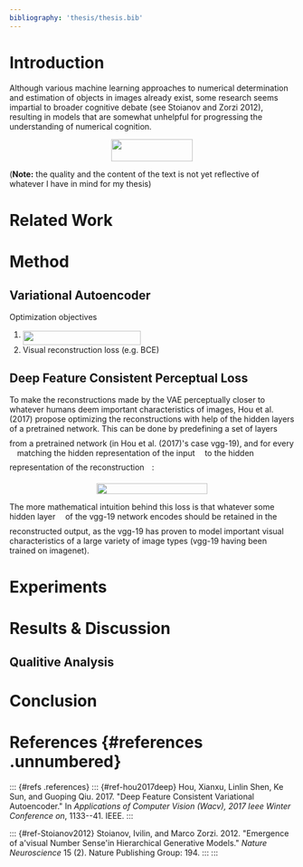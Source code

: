 ```yaml
---
bibliography: 'thesis/thesis.bib'
---
```


# Introduction

Although various machine learning approaches to numerical determination
and estimation of objects in images already exist, some research seems
impartial to broader cognitive debate (see Stoianov and Zorzi 2012),
resulting in models that are somewhat unhelpful for progressing the
understanding of numerical cognition.

<p align="center"><img src="https://rawgit.com/rien333/numbersense-vae/master/svgs/baac3f1faea174b7f9a59fa8e83073cb.svg?invert_in_darkmode" align=middle width=143.26649039999998pt height=39.452455349999994pt/></p>

(**Note:** the quality and the content of the text is not yet reflective
of whatever I have in mind for my thesis)

# Related Work

# Method

## Variational Autoencoder

Optimization objectives

1.  <img src="https://rawgit.com/rien333/numbersense-vae/master/svgs/4a5d495a4a9a1140380700f4affe6e59.svg?invert_in_darkmode" align=middle width=208.26828659999998pt height=24.65753399999998pt/>
2.  Visual reconstruction loss (e.g. BCE)

## Deep Feature Consistent Perceptual Loss

To make the reconstructions made by the VAE perceptually closer to
whatever humans deem important characteristics of images, Hou et al.
(2017) propose optimizing the reconstructions with help of the hidden
layers of a pretrained network. This can be done by predefining a set of
layers <img src="https://rawgit.com/rien333/numbersense-vae/master/svgs/bb29cf3d0decad4c2df62b08fbcb2d23.svg?invert_in_darkmode" align=middle width=9.55577369999999pt height=22.831056599999986pt/> from a pretrained network (in Hou et al. (2017)'s case
vgg-19), and for every <img src="https://rawgit.com/rien333/numbersense-vae/master/svgs/bb29cf3d0decad4c2df62b08fbcb2d23.svg?invert_in_darkmode" align=middle width=9.55577369999999pt height=22.831056599999986pt/> matching the hidden representation of the
input <img src="https://rawgit.com/rien333/numbersense-vae/master/svgs/332cc365a4987aacce0ead01b8bdcc0b.svg?invert_in_darkmode" align=middle width=9.39498779999999pt height=14.15524440000002pt/> to the hidden representation of the reconstruction <img src="https://rawgit.com/rien333/numbersense-vae/master/svgs/33717a96ef162d4ca3780ca7d161f7ad.svg?invert_in_darkmode" align=middle width=9.39498779999999pt height=18.666631500000015pt/>:

<p align="center"><img src="https://rawgit.com/rien333/numbersense-vae/master/svgs/d600df0fc59f1e699575dac62e2b62d1.svg?invert_in_darkmode" align=middle width=196.6041231pt height=18.88772655pt/></p>

The more mathematical intuition behind this loss is that whatever some
hidden layer <img src="https://rawgit.com/rien333/numbersense-vae/master/svgs/bb29cf3d0decad4c2df62b08fbcb2d23.svg?invert_in_darkmode" align=middle width=9.55577369999999pt height=22.831056599999986pt/> of the vgg-19 network encodes should be retained in
the reconstructed output, as the vgg-19 has proven to model important
visual characteristics of a large variety of image types (vgg-19 having
been trained on imagenet).

# Experiments

# Results & Discussion

## Qualitive Analysis

# Conclusion

# References {#references .unnumbered}

::: {#refs .references}
::: {#ref-hou2017deep}
Hou, Xianxu, Linlin Shen, Ke Sun, and Guoping Qiu. 2017. "Deep Feature
Consistent Variational Autoencoder." In *Applications of Computer Vision
(Wacv), 2017 Ieee Winter Conference on*, 1133--41. IEEE.
:::

::: {#ref-Stoianov2012}
Stoianov, Ivilin, and Marco Zorzi. 2012. "Emergence of a'visual Number
Sense'in Hierarchical Generative Models." *Nature Neuroscience* 15 (2).
Nature Publishing Group: 194.
:::
:::

